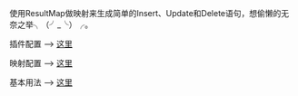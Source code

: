 使用ResultMap做映射来生成简单的Insert、Update和Delete语句，想偷懒的无奈之举╮（╯_╰）╭。



插件配置 -->  [这里](https://github.com/miemiedev/mybatis-crud/blob/master/src/test/resources/mybatis-config.xml)

映射配置 -->  [这里](https://github.com/miemiedev/mybatis-crud/blob/master/src/test/resources/User.mbts.xml)

基本用法 -->  [这里](https://github.com/miemiedev/mybatis-crud/blob/master/src/test/java/com/github/miemiedev/mybatis/crud/CrudTester.java)